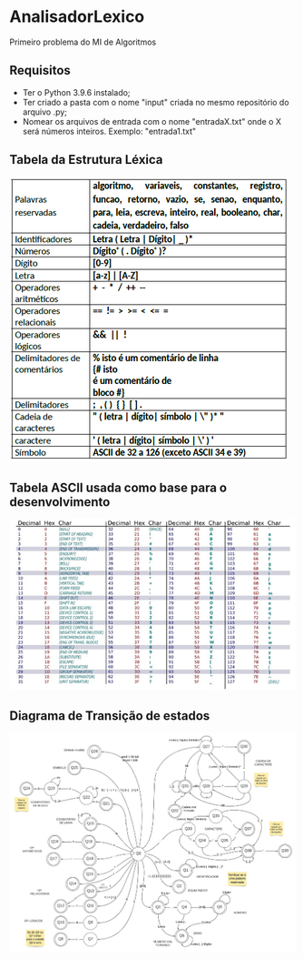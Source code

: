 # AnalisadorLexico
Primeiro problema do MI de Algoritmos

## Requisitos
- Ter o Python 3.9.6 instalado;
- Ter criado a pasta com o nome "input" criada no mesmo repositório do arquivo .py;
- Nomear os arquivos de entrada com o nome "entradaX.txt" onde o X será números inteiros. Exemplo: "entrada1.txt"

## Tabela da Estrutura Léxica
![Tabela da estrutura lexica.png](https://github.com/WilliamOSoares/AnalisadorLexico/blob/main/Imagens/Tabela%20da%20estrutura%20lexica.png)

## Tabela ASCII usada como base para o desenvolvimento
![ASCII.jpg](https://github.com/WilliamOSoares/AnalisadorLexico/blob/main/Imagens/ASCII.jpg)

## Diagrama de Transição de estados
![Analisador Lexico Diagrama Estados.jpeg](https://github.com/WilliamOSoares/AnalisadorLexico/blob/main/Imagens/Analisador%20Lexico%20Diagrama%20Estados.jpeg)

